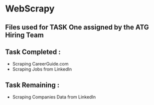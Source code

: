 # WebScrapy
## Files used for TASK One assigned by the ATG Hiring Team

## Task Completed : 
- Scraping CareerGuide.com
- Scraping Jobs from LinkedIn

## Task Remaining :
- Scraping Companies Data from LinkedIn
